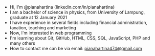 - Hi, I'm @pianahartina (linkedin.com/in/pianahartina)
- I am a bachelor of science in physics, from University of Lampung, graduate at 12 January 2021
- I have experience in several fields including financial administration, taxation, teaching and marketing
- Now, I'm interested in web programming
- I'm learning about Git, GitHub, HTML, CSS, SQL, JavaScript, PHP and many others
- How to contact me can be via email: pianahartina474@gmail.com

<!---
pianahartina/pianahartina is a ✨ special ✨ repository because its `README.md` (this file) appears on your GitHub profile.
You can click the Preview link to take a look at your changes.
--->
